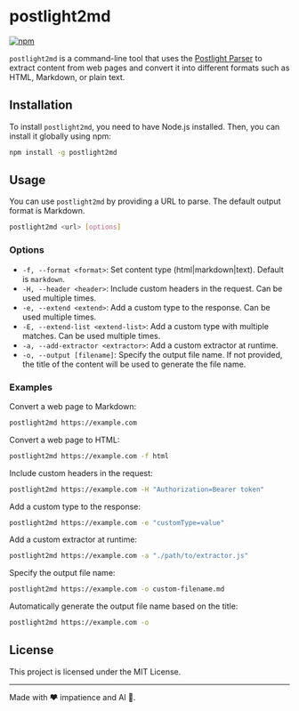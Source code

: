 # postlight2md

[![npm](https://img.shields.io/npm/v/postlight2md)](http://npmjs.com/package/postlight2md)

`postlight2md` is a command-line tool that uses the [Postlight Parser](https://www.npmjs.com/package/@postlight/parser) to extract content from web pages and convert it into different formats such as HTML, Markdown, or plain text.

## Installation

To install `postlight2md`, you need to have Node.js installed. Then, you can install it globally using npm:

```sh
npm install -g postlight2md
```

## Usage

You can use `postlight2md` by providing a URL to parse. The default output format is Markdown.

```sh
postlight2md <url> [options]
```

### Options

- `-f, --format <format>`: Set content type (html|markdown|text). Default is `markdown`.
- `-H, --header <header>`: Include custom headers in the request. Can be used multiple times.
- `-e, --extend <extend>`: Add a custom type to the response. Can be used multiple times.
- `-E, --extend-list <extend-list>`: Add a custom type with multiple matches. Can be used multiple times.
- `-a, --add-extractor <extractor>`: Add a custom extractor at runtime.
- `-o, --output [filename]`: Specify the output file name. If not provided, the title of the content will be used to generate the file name.

### Examples

Convert a web page to Markdown:

```sh
postlight2md https://example.com
```

Convert a web page to HTML:

```sh
postlight2md https://example.com -f html
```

Include custom headers in the request:

```sh
postlight2md https://example.com -H "Authorization=Bearer token"
```

Add a custom type to the response:

```sh
postlight2md https://example.com -e "customType=value"
```

Add a custom extractor at runtime:

```sh
postlight2md https://example.com -a "./path/to/extractor.js"
```

Specify the output file name:

```sh
postlight2md https://example.com -o custom-filename.md
```

Automatically generate the output file name based on the title:

```sh
postlight2md https://example.com -o
```

## License

This project is licensed under the MIT License.

---

Made with ~~❤️~~ impatience and AI 🤖.

